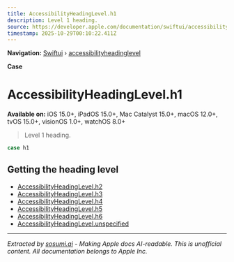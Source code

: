 ```yaml
---
title: AccessibilityHeadingLevel.h1
description: Level 1 heading.
source: https://developer.apple.com/documentation/swiftui/accessibilityheadinglevel/h1
timestamp: 2025-10-29T00:10:22.411Z
---
```


**Navigation:** [Swiftui](/documentation/swiftui) › [accessibilityheadinglevel](/documentation/swiftui/accessibilityheadinglevel)

**Case**

# AccessibilityHeadingLevel.h1

**Available on:** iOS 15.0+, iPadOS 15.0+, Mac Catalyst 15.0+, macOS 12.0+, tvOS 15.0+, visionOS 1.0+, watchOS 8.0+

> Level 1 heading.

```swift
case h1
```

## Getting the heading level

- [AccessibilityHeadingLevel.h2](/documentation/swiftui/accessibilityheadinglevel/h2)
- [AccessibilityHeadingLevel.h3](/documentation/swiftui/accessibilityheadinglevel/h3)
- [AccessibilityHeadingLevel.h4](/documentation/swiftui/accessibilityheadinglevel/h4)
- [AccessibilityHeadingLevel.h5](/documentation/swiftui/accessibilityheadinglevel/h5)
- [AccessibilityHeadingLevel.h6](/documentation/swiftui/accessibilityheadinglevel/h6)
- [AccessibilityHeadingLevel.unspecified](/documentation/swiftui/accessibilityheadinglevel/unspecified)

---

*Extracted by [sosumi.ai](https://sosumi.ai) - Making Apple docs AI-readable.*
*This is unofficial content. All documentation belongs to Apple Inc.*
